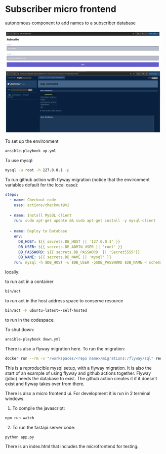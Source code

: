 # Subscriber micro frontend

autonomous component to add names to a subscriber database

![s8r](./screenshots/s8r-subscribe.png)
![s8r](./screenshots/s8r-mysql.png)

To set up the environment

```bash
ansible-playbook up.yml
```

To use mysql:

```bash
mysql -u root -h 127.0.0.1 -p
```

To run github action with flyway migration (notice that the environment variables default for the local case):

```yaml
steps:
  - name: Checkout code
    uses: actions/checkout@v2

  - name: Install MySQL client
    run: sudo apt-get update && sudo apt-get install -y mysql-client

  - name: Deploy to Database
    env:
      DB_HOST: ${{ secrets.DB_HOST || '127.0.0.1' }}
      DB_USER: ${{ secrets.DB_ADMIN_USER || 'root' }}
      DB_PASSWORD: ${{ secrets.DB_PASSWORD  || 'Secret5555'}}
      DB_NAME: ${{ secrets.DB_NAME || 'mysql' }}
    run: mysql -h $DB_HOST -u $DB_USER -p$DB_PASSWORD $DB_NAME < schema_changes.sql
```

locally:

to run act in a container

```bash
bin/act
```

to run act in the host address space to conserve resource

```bash
bin/act -P ubuntu-latest=-self-hosted
```

to run in the codespace.

To shut down:

```bash
ansible-playbook down.yml
```

There is also a flyway migration here. To run the migration:

```bash
docker run --rm -v "/workspaces/<repo name>/migrations:/flyway/sql" redgate/flyway -user=root -password=Secret5555 -url=jdbc:mysql://172.17.0.1:3306/flyway_test migrate
```

This is a reproducible mysql setup, with a flyway migration. It is also the start of an example of using flyway and github actions together. Flyway (jdbc) needs the database to exist. The github action creates it if it doesn't exist and flyway takes over from there.

There is also a micro frontend ui. For development it is run in 2 terminal windows.

1. To compile the javascript:

```bash
npm run watch
```

2. To run the fastapi server code:

```bash
python app.py
```

There is an index.html that includes the microfrontend for testing.
